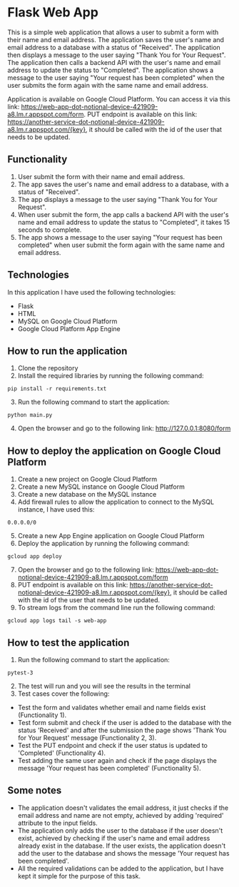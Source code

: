 # Flask Web App

This is a simple web application that allows a user to submit a form with their name and email address. The application saves the user's name and email address to a database with a status of "Received". The application then displays a message to the user saying "Thank You for Your Request". The application then calls a backend API with the user's name and email address to update the status to "Completed". The application shows a message to the user saying "Your request has been completed" when the user submits the form again with the same name and email address.

Application is available on Google Cloud Platform. You can access it via this link: https://web-app-dot-notional-device-421909-a8.lm.r.appspot.com/form.
PUT endpoint is available on this link: https://another-service-dot-notional-device-421909-a8.lm.r.appspot.com/{key}, it should be called with the id of the user that needs to be updated.

## Functionality
1. User submit the form with their name and email address.
2. The app saves the user's name and email address to a database, with a status of "Received".
3. The app displays a message to the user saying "Thank You for Your Request".
4. When user submit the form, the app calls a backend API with the user's name and email address to update the status to "Completed", it takes 15 seconds to complete.
5. The app shows a message to the user saying "Your request has been completed" when user submit the form again with the same name and email address.

## Technologies
In this application I have used the following technologies:
- Flask
- HTML
- MySQL on Google Cloud Platform
- Google Cloud Platform App Engine

## How to run the application
1. Clone the repository
2. Install the required libraries by running the following command:
```
pip install -r requirements.txt
```
3. Run the following command to start the application:
```
python main.py
```
4. Open the browser and go to the following link: http://127.0.0.1:8080/form

## How to deploy the application on Google Cloud Platform
1. Create a new project on Google Cloud Platform
2. Create a new MySQL instance on Google Cloud Platform
3. Create a new database on the MySQL instance
4. Add firewall rules to allow the application to connect to the MySQL instance, I have used this: 
```
0.0.0.0/0
```
5. Create a new App Engine application on Google Cloud Platform
6. Deploy the application by running the following command:
```
gcloud app deploy
```
7. Open the browser and go to the following link: https://web-app-dot-notional-device-421909-a8.lm.r.appspot.com/form
8. PUT endpoint is available on this link: https://another-service-dot-notional-device-421909-a8.lm.r.appspot.com/{key}, it should be called with the id of the user that needs to be updated.
9. To stream logs from the command line run the following command:
```
gcloud app logs tail -s web-app
```

## How to test the application
1. Run the following command to start the application:
```
pytest-3
```
2. The test will run and you will see the results in the terminal
3. Test cases cover the following:
- Test the form and validates whether email and name fields exist (Functionality 1).
- Test form submit and check if the user is added to the database with the status 'Received' and after the submission the page shows 'Thank You for Your Request' message (Functionality 2, 3).
- Test the PUT endpoint and check if the user status is updated to 'Completed' (Functionality 4).
- Test adding the same user again and check if the page displays the message 'Your request has been completed' (Functionality 5).

## Some notes
- The application doesn't validates the email address, it just checks if the email address and name are not empty, achieved by adding 'required' attribute to the input fields.
- The application only adds the user to the database if the user doesn't exist, achieved by checking if the user's name and email address already exist in the database. If the user exists, the application doesn't add the user to the database and shows the message 'Your request has been completed'.
- All the required validations can be added to the application, but I have kept it simple for the purpose of this task.